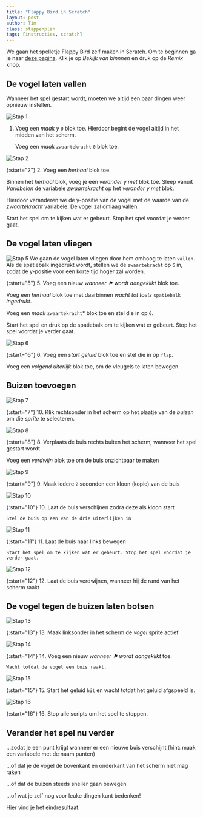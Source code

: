 ```yaml
---
title: "Flappy Bird in Scratch"
layout: post
author: Tim
class: stappenplan
tags: [instructies, scratch]
---
```

We gaan het spelletje Flappy Bird zelf maken in Scratch. Om te beginnen ga je naar [deze pagina](https://scratch.mit.edu/projects/173904279). Klik je op *Bekijk van binnnen* en druk op de *Remix* knop.

De vogel laten vallen
---------------------
Wanneer het spel gestart wordt, moeten we altijd een paar dingen weer opnieuw instellen.

![Stap 1](/static/img/scratch-flappybird-1.png)
1. Voeg een *maak y* `0` blok toe. Hierdoor begint de vogel altijd in het midden van het scherm.

   Voeg een *maak* `zwaartekracht` `0` blok toe.

![Stap 2](/static/img/scratch-flappybird-2.png)

{:start="2"}
2. Voeg een *herhaal* blok toe. 

   Binnen het *herhaal* blok, voeg je een *verander y met* blok toe. Sleep vanuit *Variabelen* de variabele *zwaartekracht* op het *verander y met* blok.

   Hierdoor veranderen we de y-positie van de vogel met de waarde van de *zwaartekracht* variabele. De vogel zal omlaag vallen.

   Start het spel om te kijken wat er gebeurt. Stop het spel voordat je verder gaat.

De vogel laten vliegen
----------------------

![Stap 5](/static/img/scratch-flappybird-3.png)
We gaan de vogel laten vliegen door hem omhoog te laten `vallen`. Als de spatiebalk ingedrukt wordt, stellen we de `zwaartekracht` op `6` in, zodat de y-positie voor een korte tijd hoger zal worden.

{:start="5"}
5. Voeg een nieuw *wanneer &#9873; wordt aangeklikt* blok toe.

   Voeg een *herhaal* blok toe met daarbinnen *wacht tot toets* `spatiebalk` *ingedrukt*.

   Voeg een *maak* `zwaartekracht`* blok toe en stel die in op `6`.

   Start het spel en druk op de spatiebalk om te kijken wat er gebeurt. Stop het spel voordat je verder gaat.

![Stap 6](/static/img/scratch-flappybird-4.png)

{:start="6"}
6. Voeg een *start geluid* blok toe en stel die in op `flap`.

   Voeg een *volgend uiterlijk* blok toe, om de vleugels te laten bewegen.

Buizen toevoegen
----------------

![Stap 7](/static/img/scratch-flappybird-5.png)

{:start="7"}
10. Klik rechtsonder in het scherm op het plaatje van de *buizen* om die *sprite* te selecteren.

![Stap 8](/static/img/scratch-flappybird-6.png)

{:start="8"}
8. Verplaats de buis rechts buiten het scherm, wanneer het spel gestart wordt

   Voeg een *verdwijn* blok toe om de buis onzichtbaar te maken

![Stap 9](/static/img/scratch-flappybird-7.png)

{:start="9"}
9. Maak iedere `2` seconden een kloon (kopie) van de buis

![Stap 10](/static/img/scratch-flappybird-8.png)

{:start="10"}
10. Laat de buis verschijnen zodra deze als kloon start

    Stel de buis op een van de drie uiterlijken in

![Stap 11](/static/img/scratch-flappybird-9.png)

{:start="11"}
11. Laat de buis naar links bewegen
    
    Start het spel om te kijken wat er gebeurt. Stop het spel voordat je verder gaat.

![Stap 12](/static/img/scratch-flappybird-10.png)

{:start="12"}
12. Laat de buis verdwijnen, wanneer hij de rand van het scherm raakt

De vogel tegen de buizen laten botsen
-------------------------------------

![Stap 13](/static/img/scratch-flappybird-11.png)

{:start="13"}
13. Maak linksonder in het scherm de *vogel* sprite actief

![Stap 14](/static/img/scratch-flappybird-12.png)

{:start="14"}
14. Voeg een nieuw *wanneer &#9873; wordt aangeklikt* toe.

    Wacht totdat de vogel een buis raakt.

![Stap 15](/static/img/scratch-flappybird-13.png)

{:start="15"}
15. Start het geluid `hit` en wacht totdat het geluid afgspeeld is.

![Stap 16](/static/img/scratch-flappybird-14.png)

{:start="16"}
16. Stop alle scripts om het spel te stoppen.

Verander het spel nu verder
---------------------------

...zodat je een punt krijgt wanneer er een nieuwe buis verschijnt (hint: maak een variabele met de naam punten)

...of dat je de vogel de bovenkant en onderkant van het scherm niet mag raken

...of dat de buizen steeds sneller gaan bewegen

...of wat je zelf nog voor leuke dingen kunt bedenken!

[Hier](https://scratch.mit.edu/projects/173907357/#editor) vind je het eindresultaat.